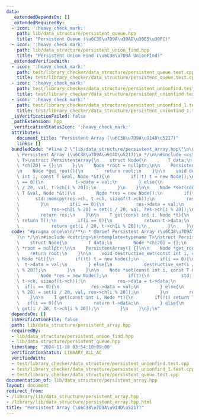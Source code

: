 ```yaml
---
data:
  _extendedDependsOn: []
  _extendedRequiredBy:
  - icon: ':heavy_check_mark:'
    path: lib/data_structure/persistent_queue.hpp
    title: "Persistent Queue (\u6C38\u7D9A\u30AD\u30E5\u30FC)"
  - icon: ':heavy_check_mark:'
    path: lib/data_structure/persistent_union_find.hpp
    title: "Persistent Union Find (\u6C38\u7D9A UnionFind)"
  _extendedVerifiedWith:
  - icon: ':heavy_check_mark:'
    path: test/library_checker/data_structure/persistent_queue.test.cpp
    title: test/library_checker/data_structure/persistent_queue.test.cpp
  - icon: ':heavy_check_mark:'
    path: test/library_checker/data_structure/persistent_unionfind.test.cpp
    title: test/library_checker/data_structure/persistent_unionfind.test.cpp
  - icon: ':heavy_check_mark:'
    path: test/library_checker/data_structure/persistent_unionfind_1.test.cpp
    title: test/library_checker/data_structure/persistent_unionfind_1.test.cpp
  _isVerificationFailed: false
  _pathExtension: hpp
  _verificationStatusIcon: ':heavy_check_mark:'
  attributes:
    document_title: "Persistent Array (\u6C38\u7D9A\u914D\u5217)"
    links: []
  bundledCode: "#line 2 \"lib/data_structure/persistent_array.hpp\"\n\n/**\n * @brief\
    \ Persistent Array (\u6C38\u7D9A\u914D\u5217)\n */\n\n#include <cstring>\n\ntemplate<typename\
    \ T>\nstruct PersistentArray{\n    struct Node{\n        T data;\n        Node\
    \ *ch[20] = {};\n    };\n    Node *root = nullptr;\n\n    PersistentArray() {}\n\
    \n    Node *get_root(){\n        return root;\n    }\n\n    void destructive_set(const\
    \ int i, const T &val, Node *&t){\n        if(!t) t = new Node();\n        if(i\
    \ == 0){\n            t->data = val;\n        } else{\n            destructive_set(i\
    \ / 20, val, t->ch[i % 20]);\n        }\n    }\n\n    Node *set(const int i, const\
    \ T &val, Node *&t){\n        Node *res = new Node();\n        if(t){\n      \
    \      std::memcpy(res->ch, t->ch, sizeof(t->ch));\n            res->data = t->data;\n\
    \        }\n        if(i == 0){\n            res->data = val;\n        } else{\n\
    \            res->ch[i % 20] = set(i / 20, val, res->ch[i % 20]);\n        }\n\
    \        return res;\n    }\n\n    T get(const int i, Node *t){\n        if(!t)\
    \ return T();\n        if(i == 0){\n            return t->data;\n        } else{\n\
    \            return get(i / 20, t->ch[i % 20]);\n        }\n    }\n};\n"
  code: "#pragma once\n\n/**\n * @brief Persistent Array (\u6C38\u7D9A\u914D\u5217\
    )\n */\n\n#include <cstring>\n\ntemplate<typename T>\nstruct PersistentArray{\n\
    \    struct Node{\n        T data;\n        Node *ch[20] = {};\n    };\n    Node\
    \ *root = nullptr;\n\n    PersistentArray() {}\n\n    Node *get_root(){\n    \
    \    return root;\n    }\n\n    void destructive_set(const int i, const T &val,\
    \ Node *&t){\n        if(!t) t = new Node();\n        if(i == 0){\n          \
    \  t->data = val;\n        } else{\n            destructive_set(i / 20, val, t->ch[i\
    \ % 20]);\n        }\n    }\n\n    Node *set(const int i, const T &val, Node *&t){\n\
    \        Node *res = new Node();\n        if(t){\n            std::memcpy(res->ch,\
    \ t->ch, sizeof(t->ch));\n            res->data = t->data;\n        }\n      \
    \  if(i == 0){\n            res->data = val;\n        } else{\n            res->ch[i\
    \ % 20] = set(i / 20, val, res->ch[i % 20]);\n        }\n        return res;\n\
    \    }\n\n    T get(const int i, Node *t){\n        if(!t) return T();\n     \
    \   if(i == 0){\n            return t->data;\n        } else{\n            return\
    \ get(i / 20, t->ch[i % 20]);\n        }\n    }\n};\n"
  dependsOn: []
  isVerificationFile: false
  path: lib/data_structure/persistent_array.hpp
  requiredBy:
  - lib/data_structure/persistent_union_find.hpp
  - lib/data_structure/persistent_queue.hpp
  timestamp: '2024-11-18 03:54:10+09:00'
  verificationStatus: LIBRARY_ALL_AC
  verifiedWith:
  - test/library_checker/data_structure/persistent_unionfind.test.cpp
  - test/library_checker/data_structure/persistent_unionfind_1.test.cpp
  - test/library_checker/data_structure/persistent_queue.test.cpp
documentation_of: lib/data_structure/persistent_array.hpp
layout: document
redirect_from:
- /library/lib/data_structure/persistent_array.hpp
- /library/lib/data_structure/persistent_array.hpp.html
title: "Persistent Array (\u6C38\u7D9A\u914D\u5217)"
---
```

